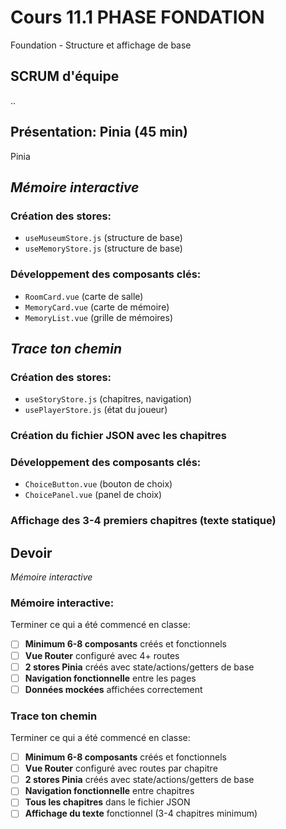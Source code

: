 # Cours 11.1 PHASE FONDATION

Foundation - Structure et affichage de base

<!-- mercredi 12 novembre -->

## SCRUM d'équipe

..


## Présentation: Pinia (45 min)

Pinia

## *Mémoire interactive*

### Création des stores:

- `useMuseumStore.js` (structure de base)
- `useMemoryStore.js` (structure de base)

### Développement des composants clés:

- `RoomCard.vue` (carte de salle)
- `MemoryCard.vue` (carte de mémoire)
- `MemoryList.vue` (grille de mémoires)

## *Trace ton chemin*

### Création des stores:

- `useStoryStore.js` (chapitres, navigation)
- `usePlayerStore.js` (état du joueur)

### Création du fichier JSON avec les chapitres

### Développement des composants clés:

- `ChoiceButton.vue` (bouton de choix)
- `ChoicePanel.vue` (panel de choix)

### Affichage des 3-4 premiers chapitres (texte statique)


## Devoir

*Mémoire interactive*

### Mémoire interactive:

Terminer ce qui a été commencé en classe:

- [ ] **Minimum 6-8 composants** créés et fonctionnels
- [ ] **Vue Router** configuré avec 4+ routes
- [ ] **2 stores Pinia** créés avec state/actions/getters de base
- [ ] **Navigation fonctionnelle** entre les pages
- [ ] **Données mockées** affichées correctement

### Trace ton chemin

Terminer ce qui a été commencé en classe:

- [ ] **Minimum 6-8 composants** créés et fonctionnels
- [ ] **Vue Router** configuré avec routes par chapitre
- [ ] **2 stores Pinia** créés avec state/actions/getters de base
- [ ] **Navigation fonctionnelle** entre chapitres
- [ ] **Tous les chapitres** dans le fichier JSON
- [ ] **Affichage du texte** fonctionnel (3-4 chapitres minimum)